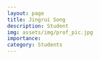 ```yaml
---
layout: page
title: Jingrui Song
description: Student
img: assets/img/prof_pic.jpg
importance:
category: Students
---
```

